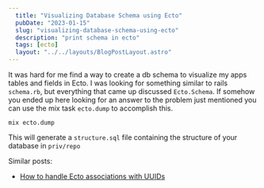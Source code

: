 ```yaml
---
  title: "Visualizing Database Schema using Ecto"
  pubDate: "2023-01-15"
  slug: "visualizing-database-schema-using-ecto"
  description: "print schema in ecto"
  tags: [ecto]
  layout: "../../layouts/BlogPostLayout.astro"
---
```


It was hard for me find a way to create a db schema to visualize my apps tables and fields in Ecto. I was looking for something similar to rails `schema.rb`, but everything that came up discussed `Ecto.Schema`. If somehow you ended up here looking for an answer to the problem just mentioned you can use the mix task `ecto.dump` to accomplish this.

```
mix ecto.dump
```

This will generate a `structure.sql` file containing the structure of your database in `priv/repo`

Similar posts:
- [How to handle Ecto associations with UUIDs](https://devdecks.io/2023-ecto-associations-with-uuids)
